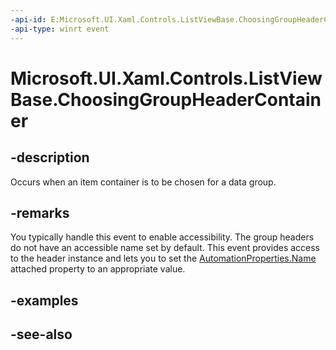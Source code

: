 ```yaml
---
-api-id: E:Microsoft.UI.Xaml.Controls.ListViewBase.ChoosingGroupHeaderContainer
-api-type: winrt event
---
```


<!-- Event syntax
public event Windows.Foundation.TypedEventHandler ChoosingGroupHeaderContainer<Windows.UI.Xaml.Controls.ListViewBase,  Windows.UI.Xaml.Controls.ChoosingGroupHeaderContainerEventArgs>
-->

# Microsoft.UI.Xaml.Controls.ListViewBase.ChoosingGroupHeaderContainer

## -description
Occurs when an item container is to be chosen for a data group.

## -remarks
You typically handle this event to enable accessibility. The group headers do not have an accessible name set by default. This event provides access to the header instance and lets you to set the [AutomationProperties.Name](/windows/winui/api/microsoft.ui.xaml.automation.automationproperties#xaml-attached-properties) attached property to an appropriate value.

## -examples

## -see-also
